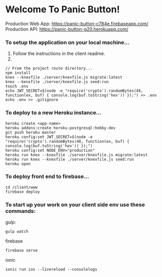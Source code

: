# Welcome To Panic Button! #

Production Web App: https://panic-button-c784e.firebaseapp.com/
Production API: https://panic-button-g20.herokuapp.com/

### To setup the application on your local machine... ###

1. Follow the instructions in the client readme.
1.
```
// From the project route directory...
npm install
knex --knexfile ./server/knexfile.js migrate:latest
knex --kenxfile ./server/knexfile.js seed:run
touch .env
echo JWT_SECRET=$(node -e "require('crypto').randomBytes(48, function(ex, buf) { console.log(buf.toString('hex')) });") >> .env
echo .env >> .gitignore
```


### To deploy to a new Heroku instance... ###
```
heroku create <app-name>
heroku addons:create heroku-postgresql:hobby-dev
git push heroku master
heroku config:set JWT_SECRET=$(node -e "require('crypto').randomBytes(48, function(ex, buf) { console.log(buf.toString('hex')) });")
heroku config:set NODE_ENV="production"
heroku run knex --knexfile ./server/knexfile.js migrate:latest
heroku run knex --knexfile ./server/knexfile.js seed:run
heroku open
```

### To deploy front end to firebase... ###
```
cd /client/www
firebase deploy
```

### To start up your work on your client side env use these commands: ###

gulp:
```
gulp watch
```
firebase
```
firebase serve
```
ionic
```
ionic run ios --livereload --consolelogs
```
